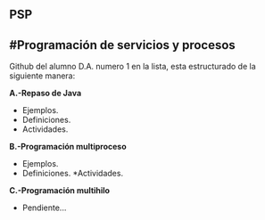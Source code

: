 ## PSP
#Programación de servicios y procesos
----
Github del alumno D.A. numero 1 en la lista, esta estructurado de la siguiente manera:  
  
**A.-Repaso de Java**  
 * Ejemplos.  
 * Definiciones.  
 * Actividades.  
   
**B.-Programación multiproceso**  
 * Ejemplos.
 * Definiciones.
 *Actividades.
   
**C.-Programación multihilo**
  * Pendiente...
